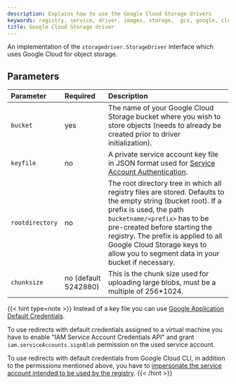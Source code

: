```yaml
---
description: Explains how to use the Google Cloud Storage drivers
keywords: registry, service, driver, images, storage,  gcs, google, cloud
title: Google Cloud Storage driver
---
```


An implementation of the `storagedriver.StorageDriver` interface which uses Google Cloud for object storage.

## Parameters

| Parameter     | Required | Description |
|:--------------|:---------|:--------------------------------------------------------------------------------------------------------------------------------------------------------------------------------------------------------------------------------------------------------------------|
| `bucket`  | yes | The name of your Google Cloud Storage bucket where you wish to store objects (needs to already be created prior to driver initialization). |
| `keyfile`  | no | A private service account key file in JSON format used for [Service Account Authentication](https://cloud.google.com/storage/docs/authentication#service_accounts). |
| `rootdirectory`  | no | The root directory tree in which all registry files are stored. Defaults to the empty string (bucket root). If a prefix is used, the path `bucketname/<prefix>` has to be pre-created before starting the registry. The prefix is applied to all Google Cloud Storage keys to allow you to segment data in your bucket if necessary.|
| `chunksize`  | no (default 5242880) | This is the chunk size used for uploading large blobs, must be a multiple of 256*1024. |

{{< hint type=note >}}
Instead of a key file you can use [Google Application Default Credentials](https://developers.google.com/identity/protocols/application-default-credentials).

To use redirects with default credentials assigned to a virtual machine you have to enable "IAM Service Account Credentials API" and grant `iam.serviceAccounts.signBlob` permission on the used service account.

To use redirects with default credentials from Google Cloud CLI, in addition to the permissions mentioned above, you have to [impersonate the service account intended to be used by the registry](https://cloud.google.com/sdk/gcloud/reference#--impersonate-service-account).
{{< /hint >}}
